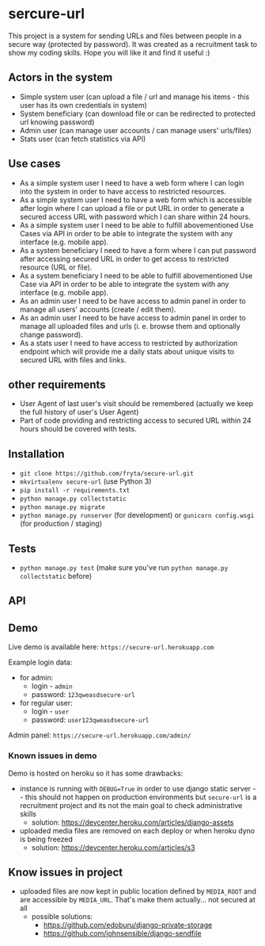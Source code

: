 # sercure-url
This project is a system for sending URLs and files between people in a secure way (protected by password).
It was created as a recruitment task to show my coding skills. 
Hope you will like it and find it useful :)

## Actors in the system
* Simple system user (can upload a file / url and manage his items - this user has its own credentials in system)
* System beneficiary (can download file or can be redirected to protected url knowing password)
* Admin user (can manage user accounts / can manage users' urls/files)
* Stats user (can fetch statistics via API)

## Use cases
* As a simple system user I need to have a web form where I can login into the system in order to have access to restricted resources.
* As a simple system user I need to have a web form which is accessible after login where I can upload a file or put URL in order to generate a secured access URL with password which I can share within 24 hours.
* As a simple system user I need to be able to fulfill abovementioned Use Cases via API in order to be able to integrate the system with any interface (e.g. mobile app).  
* As a system beneficiary I need to have a form where I can put password after accessing secured URL in order to get access to restricted resource (URL or file).
* As a system beneficiary I need to be able to fulfill abovementioned Use Case via API in order to be able to integrate the system with any interface (e.g. mobile app).
* As an admin user I need to be have access to admin panel in order to manage all users' accounts (create / edit them).
* As an admin user I need to be have access to admin panel in order to manage all uploaded files and urls (i. e. browse them and optionally change password).
* As a stats user I need to have access to restricted by authorization endpoint which will provide me a daily stats about unique visits to secured URL with files and links. 

## other requirements
* User Agent of last user's visit should be remembered (actually we keep the full history of user's User Agent)
* Part of code providing and restricting access to secured URL within 24 hours should be covered with tests.

## Installation
* `git clone https://github.com/fryta/secure-url.git`
* `mkvirtualenv secure-url` (use Python 3)
* `pip install -r requirements.txt`
* `python manage.py collectstatic`
* `python manage.py migrate`
* `python manage.py runserver` (for development) or `gunicorn config.wsgi` (for production / staging)

## Tests
* `python manage.py test` (make sure you've run `python manage.py collectstatic` before)

## API

## Demo
Live demo is available here: `https://secure-url.herokuapp.com`

Example login data:

* for admin: 
    * login - `admin`
    * password: `123qweasdsecure-url`
* for regular user: 
    * login - `user`
    * password: `user123qweasdsecure-url`

Admin panel: `https://secure-url.herokuapp.com/admin/`

### Known issues in demo
Demo is hosted on heroku so it has some drawbacks:

* instance is running with `DEBUG=True` in order to use django static server -- this should not happen on production 
  environments but `secure-url` is a recruitment project and its not the main goal to check administrative skills
    * solution: https://devcenter.heroku.com/articles/django-assets
* uploaded media files are removed on each deploy or when heroku dyno is being freezed
    * solution: https://devcenter.heroku.com/articles/s3

## Know issues in project
 * uploaded files are now kept in public location defined by `MEDIA_ROOT` and are accessible by `MEDIA_URL`. 
   That's make them actually... not secured at all
    * possible solutions:
        * https://github.com/edoburu/django-private-storage
        * https://github.com/johnsensible/django-sendfile
